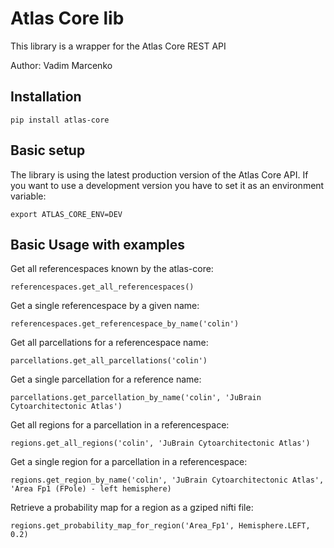 # Atlas Core lib 

This library is a wrapper for the Atlas Core REST API

Author: Vadim Marcenko

## Installation

`pip install atlas-core`

## Basic setup

The library is using the latest production version of the Atlas Core API.
If you want to use a development version you have to set it as an environment variable:

`export ATLAS_CORE_ENV=DEV`

## Basic Usage with examples

Get all referencespaces known by the atlas-core:

`referencespaces.get_all_referencespaces()`

Get a single referencespace by a given name:

`referencespaces.get_referencespace_by_name('colin')`

Get all parcellations for a referencespace name:

`parcellations.get_all_parcellations('colin')`

Get a single parcellation for a reference name:

`parcellations.get_parcellation_by_name('colin', 'JuBrain Cytoarchitectonic Atlas')`

Get all regions for a parcellation in a referencespace:

`regions.get_all_regions('colin', 'JuBrain Cytoarchitectonic Atlas')`

Get a single region for a parcellation in a referencespace:

`regions.get_region_by_name('colin', 'JuBrain Cytoarchitectonic Atlas', 'Area Fp1 (FPole) - left hemisphere)`

Retrieve a probability map for a region as a gziped nifti file:

`regions.get_probability_map_for_region('Area_Fp1', Hemisphere.LEFT, 0.2)`
